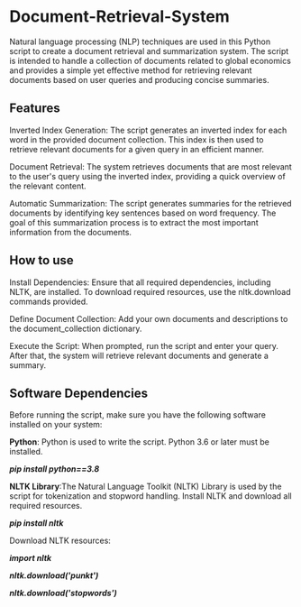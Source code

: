 
# Document-Retrieval-System

Natural language processing (NLP) techniques are used in this Python script to create a document retrieval and summarization system. The script is intended to handle a collection of documents related to global economics and provides a simple yet effective method for retrieving relevant documents based on user queries and producing concise summaries.

## Features

Inverted Index Generation: The script generates an inverted index for each word in the provided document collection. This index is then used to retrieve relevant documents for a given query in an efficient manner.

Document Retrieval: The system retrieves documents that are most relevant to the user's query using the inverted index, providing a quick overview of the relevant content.

Automatic Summarization: The script generates summaries for the retrieved documents by identifying key sentences based on word frequency. The goal of this summarization process is to extract the most important information from the documents.

## How to use

Install Dependencies: Ensure that all required dependencies, including NLTK, are installed. To download required resources, use the nltk.download commands provided.

Define Document Collection: Add your own documents and descriptions to the document_collection dictionary.

Execute the Script: When prompted, run the script and enter your query. After that, the system will retrieve relevant documents and generate a summary.


## Software Dependencies

Before running the script, make sure you have the following software installed on your system:

**Python**: Python is used to write the script. Python 3.6 or later must be installed.

_**pip install python==3.8**_

**NLTK Library**:The Natural Language Toolkit (NLTK) Library is used by the script for tokenization and stopword handling. Install NLTK and download all required resources.

_**pip install nltk**_

Download NLTK resources:

_**import nltk**_

_**nltk.download('punkt')**_

_**nltk.download('stopwords')**_


